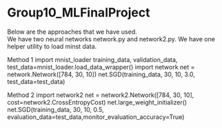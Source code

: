 # Group10_MLFinalProject

Below are the approaches that we have used.  
We have two neural networks network.py and network2.py.
We have one helper utility to load minst data.

Method 1
import mnist_loader
training_data, validation_data, test_data=mnist_loader.load_data_wrapper()
import network
net = network.Network([784, 30, 10])
net.SGD(training_data, 30, 10, 3.0, test_data=test_data)

Method 2
import network2
net = network2.Network([784, 30, 10], cost=network2.CrossEntropyCost)
net.large_weight_initializer()
net.SGD(training_data, 30, 10, 0.5, evaluation_data=test_data,monitor_evaluation_accuracy=True)

